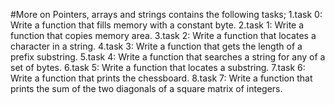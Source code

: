 #More on Pointers, arrays and strings
 contains the following tasks;
1.task 0: Write a function that fills memory with a constant byte.
2.task 1: Write a function that copies memory area.
3.task 2: Write a function that locates a character in a string.
4.task 3: Write a function that gets the length of a prefix substring.
5.task 4: Write a function that searches a string for any of a set of bytes.
6.task 5: Write a function that locates a substring.
7.task 6: Write a function that prints the chessboard.
8.task 7: Write a function that prints the sum of the two diagonals of a square matrix of integers. 

